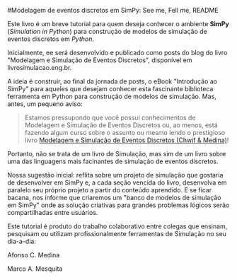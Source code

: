 #Modelagem de eventos discretos em SimPy: See me, Fell me, README


Este livro é um breve tutorial para quem deseja conhecer o ambiente **SimPy** (*Simulation in Python*) para construção de modelos de simulação de eventos discretos em *Python*. 

Inicialmente, ee será desenvolvido e publicado como posts do blog do livro "Modelagem e Simulação de Eventos Discretos", disponível em livrosimulacao.eng.br.

A ideia é construir, ao final da jornada de posts, o eBook "Introdução ao SimPy" para aqueles que desejam conhecer esta fascinante biblioteca ferramenta em Python para construção de modelos de simulação. Mas, antes, um pequeno aviso:

> Estamos pressupondo que você possui conhecimentos de Modelagem e Simulação de Eventos Discretos ou, ao menos, está fazendo algum curso sobre o assunto ou mesmo lendo o prestigioso livro [Modelagem e Simulação de Eventos Discretos (Chwif & Medina)](http://livrosimulacao.eng.br/)!

Portanto, não se trata de um livro de Simulação, mas sim de um livro sobre uma das linguagens mais facinantes de simulação de eventos discretos.

Nossa sugestão inicial: reflita sobre um projeto de simulação que gostaria de desenvolver em SimPy e, a cada seção vencida do livro, desenvolva em paralelo seu próprio projeto a partir do conteúdo aprendido. E se ficar bacana, nos informe que criaremos um "banco de modelos de simulação em SimPy" onde as solução criativas para grandes problemas lógicos serão compartilhadas entre usuários.

Este tutorial é produto do trabalho colaborativo entre colegas que ensinam, pesquisam ou utilizam profissionalmente ferramentas de Simulação no seu dia-a-dia: 

Afonso C. Medina

Marco A. Mesquita

